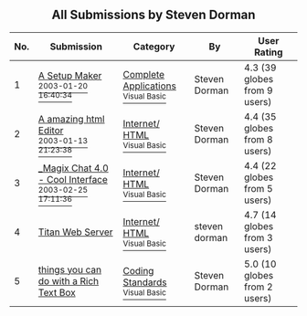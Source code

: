 ﻿<div align="center">

## All Submissions by Steven Dorman

</div>

No.  | Submission | Category | By   | User Rating
---- | ---------- | -------- | ---- | -----------
1 | [A Setup Maker<br /><sup>2003-01-20 16:40:34</sup>](https://github.com/Planet-Source-Code/steven-dorman-a-setup-maker__1-42597) | [Complete Applications<br /><sup>Visual Basic</sup>](../ByCategory/complete-applications__1-27.md) | Steven Dorman | 4.3 (39 globes from 9 users)
2 | [A amazing html Editor<br /><sup>2003-01-13 21:23:38</sup>](https://github.com/Planet-Source-Code/steven-dorman-a-amazing-html-editor__1-42402) | [Internet/ HTML<br /><sup>Visual Basic</sup>](../ByCategory/internet-html__1-34.md) | Steven Dorman | 4.4 (35 globes from 8 users)
3 | [\_Magix Chat 4\.0 \-  Cool Interface<br /><sup>2003-02-25 17:11:36</sup>](https://github.com/Planet-Source-Code/steven-dorman-magix-chat-4-0-cool-interface__1-43526) | [Internet/ HTML<br /><sup>Visual Basic</sup>](../ByCategory/internet-html__1-34.md) | Steven Dorman | 4.4 (22 globes from 5 users)
4 | [Titan Web Server<br />](https://github.com/Planet-Source-Code/steven-dorman-titan-web-server__1-51281) | [Internet/ HTML<br /><sup>Visual Basic</sup>](../ByCategory/internet-html__1-34.md) | steven  dorman | 4.7 (14 globes from 3 users)
5 | [things you can do with a Rich Text Box<br />](https://github.com/Planet-Source-Code/steven-dorman-things-you-can-do-with-a-rich-text-box__1-41728) | [Coding Standards<br /><sup>Visual Basic</sup>](../ByCategory/coding-standards__1-43.md) | Steven Dorman | 5.0 (10 globes from 2 users)
